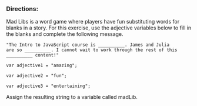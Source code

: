 <h3>Directions:</h3>
Mad Libs is a word game where players have fun substituting words for blanks in a story. For this exercise, use the adjective variables below to fill in the blanks and complete the following message.</code>

<code>"The Intro to JavaScript course is __________. James and Julia are so __________. I cannot wait to work through the rest of this __________ content!"</code>

<code>var adjective1 = "amazing";</code>

<code>var adjective2 = "fun";</code>

<code>var adjective3 = "entertaining";</code>

Assign the resulting string to a variable called madLib.
